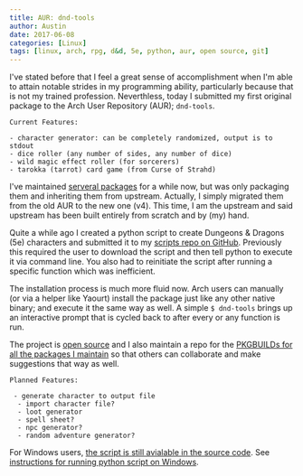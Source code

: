 ```yaml
---
title: AUR: dnd-tools
author: Austin
date: 2017-06-08
categories: [Linux]
tags: [linux, arch, rpg, d&d, 5e, python, aur, open source, git]
---
```



I've stated before that I feel a great sense of accomplishment when I'm able to attain notable strides in my programming ability, particularly because that is not my trained profession.  Neverthless, today I submitted my first original package to the Arch User Repository (AUR); ```dnd-tools```.

~~~
Current Features:

- character generator: can be completely randomized, output is to stdout
- dice roller (any number of sides, any number of dice)
- wild magic effect roller (for sorcerers)
- tarokka (tarrot) card game (from Curse of Strahd)
~~~

I've maintained [serveral packages](https://aur.archlinux.org/packages/?O=0&SeB=M&K=gtbjj&outdated=&SB=n&SO=a&PP=50&do_Search=Go) for a while now, but was only packaging them and inheriting them from upstream.  Actually, I simply migrated them from the old AUR to the new one (v4).  This time, I am the upstream and said upstream has been built entirely from scratch and by (my) hand.

Quite a while ago I created a python script to create Dungeons & Dragons (5e) characters and submitted it to my [scripts repo on GitHub](https://github.com/savagezen/scripts).  Previously this required the user to download the script and then tell python to execute it via command line.  You also had to reinitiate the script after running a specific function which was inefficient.

The installation process is much more fluid now.  Arch users can manually (or via a helper like Yaourt) install the package just like any other native binary; and execute it the same way as well.  A simple ```$ dnd-tools``` brings up an interactive prompt that is cycled back to after every or any function is run.

The project is [open source](https://github.com/savagezen/dnd-tools) and I also maintain a repo for the [PKGBUILDs for all the packages I maintain](https://github.com/savagezen/pkgbuild) so that others can collaborate and make suggestions that way as well.

~~~
Planned Features:

 - generate character to output file
  - import character file?
  - loot generator
  - spell sheet?
  - npc generator?
  - random adventure generator?
~~~

For Windows users, [the script is still avialable in the source code](https://raw.githubusercontent.com/gtbjj/dnd-tools/master/scripts/dnd-tools).  See [instructions for running python script on Windows](http://pythoncentral.io/execute-python-script-file-shell/).
